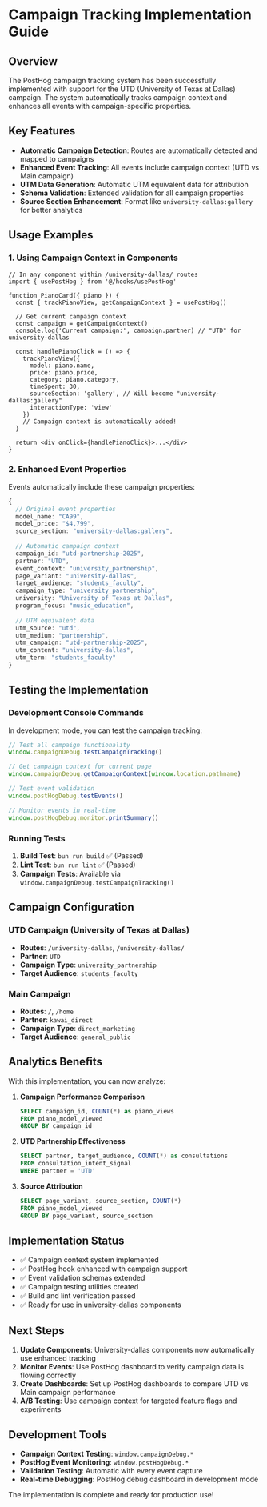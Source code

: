 # Campaign Tracking Implementation Guide

## Overview

The PostHog campaign tracking system has been successfully implemented with support for the UTD (University of Texas at Dallas) campaign. The system automatically tracks campaign context and enhances all events with campaign-specific properties.

## Key Features

- **Automatic Campaign Detection**: Routes are automatically detected and mapped to campaigns
- **Enhanced Event Tracking**: All events include campaign context (UTD vs Main campaign)
- **UTM Data Generation**: Automatic UTM equivalent data for attribution
- **Schema Validation**: Extended validation for all campaign properties
- **Source Section Enhancement**: Format like `university-dallas:gallery` for better analytics

## Usage Examples

### 1. Using Campaign Context in Components

```tsx
// In any component within /university-dallas/ routes
import { usePostHog } from '@/hooks/usePostHog'

function PianoCard({ piano }) {
  const { trackPianoView, getCampaignContext } = usePostHog()
  
  // Get current campaign context
  const campaign = getCampaignContext()
  console.log('Current campaign:', campaign.partner) // "UTD" for university-dallas
  
  const handlePianoClick = () => {
    trackPianoView({
      model: piano.name,
      price: piano.price,
      category: piano.category,
      timeSpent: 30,
      sourceSection: 'gallery', // Will become "university-dallas:gallery"
      interactionType: 'view'
    })
    // Campaign context is automatically added!
  }
  
  return <div onClick={handlePianoClick}>...</div>
}
```

### 2. Enhanced Event Properties

Events automatically include these campaign properties:

```typescript
{
  // Original event properties
  model_name: "CA99",
  model_price: "$4,799",
  source_section: "university-dallas:gallery",
  
  // Automatic campaign context
  campaign_id: "utd-partnership-2025",
  partner: "UTD",
  event_context: "university_partnership",
  page_variant: "university-dallas",
  target_audience: "students_faculty",
  campaign_type: "university_partnership",
  university: "University of Texas at Dallas",
  program_focus: "music_education",
  
  // UTM equivalent data
  utm_source: "utd",
  utm_medium: "partnership",
  utm_campaign: "utd-partnership-2025",
  utm_content: "university-dallas",
  utm_term: "students_faculty"
}
```

## Testing the Implementation

### Development Console Commands

In development mode, you can test the campaign tracking:

```javascript
// Test all campaign functionality
window.campaignDebug.testCampaignTracking()

// Get campaign context for current page
window.campaignDebug.getCampaignContext(window.location.pathname)

// Test event validation
window.postHogDebug.testEvents()

// Monitor events in real-time
window.postHogDebug.monitor.printSummary()
```

### Running Tests

1. **Build Test**: `bun run build` ✅ (Passed)
2. **Lint Test**: `bun run lint` ✅ (Passed)
3. **Campaign Tests**: Available via `window.campaignDebug.testCampaignTracking()`

## Campaign Configuration

### UTD Campaign (University of Texas at Dallas)

- **Routes**: `/university-dallas`, `/university-dallas/`
- **Partner**: `UTD`
- **Campaign Type**: `university_partnership`
- **Target Audience**: `students_faculty`

### Main Campaign

- **Routes**: `/`, `/home`
- **Partner**: `kawai_direct`
- **Campaign Type**: `direct_marketing`
- **Target Audience**: `general_public`

## Analytics Benefits

With this implementation, you can now analyze:

1. **Campaign Performance Comparison**
   ```sql
   SELECT campaign_id, COUNT(*) as piano_views
   FROM piano_model_viewed 
   GROUP BY campaign_id
   ```

2. **UTD Partnership Effectiveness**
   ```sql
   SELECT partner, target_audience, COUNT(*) as consultations
   FROM consultation_intent_signal 
   WHERE partner = 'UTD'
   ```

3. **Source Attribution**
   ```sql
   SELECT page_variant, source_section, COUNT(*) 
   FROM piano_model_viewed
   GROUP BY page_variant, source_section
   ```

## Implementation Status

- ✅ Campaign context system implemented
- ✅ PostHog hook enhanced with campaign support
- ✅ Event validation schemas extended
- ✅ Campaign testing utilities created
- ✅ Build and lint verification passed
- ✅ Ready for use in university-dallas components

## Next Steps

1. **Update Components**: University-dallas components now automatically use enhanced tracking
2. **Monitor Events**: Use PostHog dashboard to verify campaign data is flowing correctly
3. **Create Dashboards**: Set up PostHog dashboards to compare UTD vs Main campaign performance
4. **A/B Testing**: Use campaign context for targeted feature flags and experiments

## Development Tools

- **Campaign Context Testing**: `window.campaignDebug.*`
- **PostHog Event Monitoring**: `window.postHogDebug.*`
- **Validation Testing**: Automatic with every event capture
- **Real-time Debugging**: PostHog debug dashboard in development mode

The implementation is complete and ready for production use!